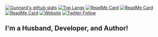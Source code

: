 [![Gunnard's github stats](https://github-readme-stats.vercel.app/api?username=gunnard&count_private=true&show_icons=true&theme=dark)](https://github.com/anuraghazra/github-readme-stats)
[![Top Langs](https://github-readme-stats.vercel.app/api/top-langs/?username=gunnard&layout=compact&theme=dark)](https://github.com/anuraghazra/github-readme-stats)
[![ReadMe Card](https://github-readme-stats.vercel.app/api/pin/?username=gunnard&repo=dotfiles&theme=dark)](https://github.com/anuraghazra/github-readme-stats)
[![ReadMe Card](https://github-readme-stats.vercel.app/api/pin/?username=gunnard&repo=openipsum&theme=dark)](https://github.com/anuraghazra/github-readme-stats)
[![ReadMe Card](https://github-readme-stats.vercel.app/api/pin/?username=gunnard&repo=dalekipsum&theme=dark)](https://github.com/anuraghazra/github-readme-stats)
[![Website](https://img.shields.io/website?label=gunnard.org&style=for-the-badge&url=https%3A%2F%2Fgunnard.org)](https://gunnard.org)
[![Twitter Follow](https://img.shields.io/twitter/follow/gunnard?color=1DA1F2&logo=twitter&style=for-the-badge)](https://twitter.com/intent/follow?original_referer=https%3A%2F%2Fgithub.com%2Fgunnard&screen_name=gunnard)

## I'm a Husband, Developer, and Author!

